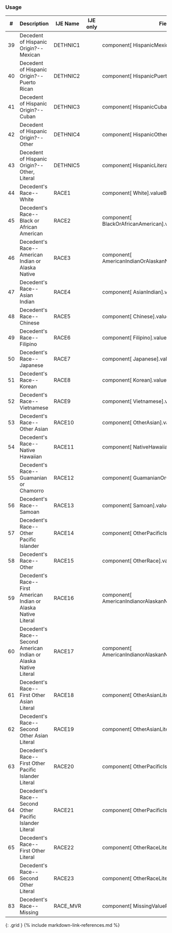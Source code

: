 ### Usage


| **#** |  **Description**   |  **IJE Name**   | IJE only |  **Field**  |  **Type**  | **Value Set**  |
| :---------: | ------------- | ------------ | :----------: |---------- | -------- | -------- |
| 39 | Decedent of Hispanic Origin?--Mexican | DETHNIC1| |component[ HispanicMexican].valueCoding | codeable | [HispanicNoUnknownVS] | 
| 40 | Decedent of Hispanic Origin?--Puerto Rican | DETHNIC2| |component[ HispanicPuertoRican].valueCoding | codeable | [HispanicNoUnknownVS] | 
| 41 | Decedent of Hispanic Origin?--Cuban | DETHNIC3| |component[ HispanicCuban ].valueCoding | codeable | [HispanicNoUnknownVS] | 
| 42 | Decedent of Hispanic Origin?--Other | DETHNIC4| |component[ HispanicOther ].valueCoding | codeable | [HispanicNoUnknownVS] | 
| 43 | Decedent of Hispanic Origin?--Other, Literal | DETHNIC5| |component[ HispanicLiteral ].valueString | string | - | 
| 44 | Decedent's Race--White | RACE1| |component[ White].valueBoolean | boolean | - | 
| 45 | Decedent's Race--Black or African American | RACE2| |component[ BlackOrAfricanAmerican].valueBoolean | boolean | - | 
| 46 | Decedent's Race--American Indian or Alaska Native | RACE3| |component[ AmericanIndianOrAlaskanNative].valueBoolean | boolean | - | 
| 47 | Decedent's Race--Asian Indian | RACE4| |component[ AsianIndian].valueBoolean | boolean | - | 
| 48 | Decedent's Race--Chinese | RACE5| |component[ Chinese].valueBoolean | boolean | - | 
| 49 | Decedent's Race--Filipino | RACE6| |component[ Filipino].valueBoolean | boolean | - | 
| 50 | Decedent's Race--Japanese | RACE7| |component[ Japanese].valueBoolean | boolean | - | 
| 51 | Decedent's Race--Korean | RACE8| |component[ Korean].valueBoolean | boolean | - | 
| 52 | Decedent's Race--Vietnamese | RACE9| |component[ Vietnamese].valueBoolean | boolean | - | 
| 53 | Decedent's Race--Other Asian | RACE10| |component[ OtherAsian].valueBoolean | boolean | - | 
| 54 | Decedent's Race--Native Hawaiian | RACE11| |component[ NativeHawaiian].valueBoolean | boolean | - | 
| 55 | Decedent's Race--Guamanian or Chamorro | RACE12| |component[ GuamanianOrChamorro].valueBoolean | boolean | - | 
| 56 | Decedent's Race--Samoan | RACE13| |component[ Samoan].valueBoolean | boolean | - | 
| 57 | Decedent's Race--Other Pacific Islander | RACE14| |component[ OtherPacificIslander].valueBoolean | boolean | - | 
| 58 | Decedent's Race--Other | RACE15| |component[ OtherRace].valueBoolean | boolean | - | 
| 59 | Decedent's Race--First American Indian or Alaska Native Literal | RACE16| |component[ AmericanIndianorAlaskanNativeLiteral1].valueString | string | - | 
| 60 | Decedent's Race--Second American Indian or Alaska Native Literal | RACE17| |component[ AmericanIndianorAlaskanNativeLiteral2].valueString | string | - | 
| 61 | Decedent's Race--First Other Asian Literal | RACE18| |component[ OtherAsianLiteral1].valueString | string | - | 
| 62 | Decedent's Race--Second Other Asian Literal | RACE19| |component[ OtherAsianLiteral2].valueString | string | - | 
| 63 | Decedent's Race--First Other Pacific Islander Literal | RACE20| |component[ OtherPacificIslandLiteral1].valueString | string | - | 
| 64 | Decedent's Race--Second Other Pacific Islander Literal | RACE21| |component[ OtherPacificIslandLiteral2].valueString | string | - | 
| 65 | Decedent's Race--First Other Literal | RACE22| |component[ OtherRaceLiteral1].valueString | string | - | 
| 66 | Decedent's Race--Second Other Literal | RACE23| |component[ OtherRaceLiteral2].valueString | string | - | 
| 83 | Decedent's Race--Missing | RACE_MVR| |component[ MissingValueReason].valueCoding | codeable | [RaceMissingValueReasonVS]  | 
{: .grid }
{% include markdown-link-references.md %}
